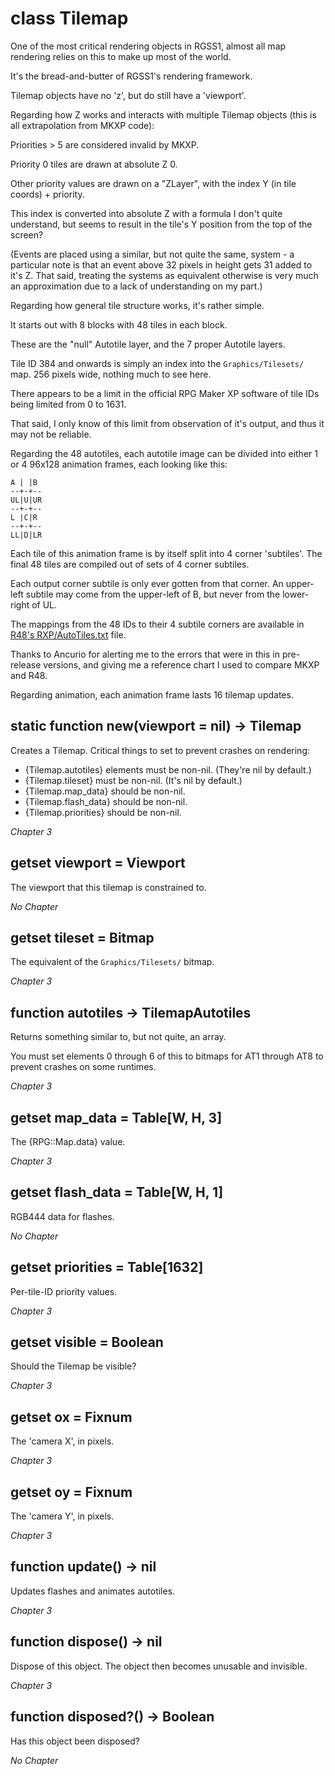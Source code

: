 # class Tilemap

One of the most critical rendering objects in RGSS1, almost all map rendering relies on this to make up most of the world.

It's the bread-and-butter of RGSS1's rendering framework.

Tilemap objects have no 'z', but do still have a 'viewport'.

Regarding how Z works and interacts with multiple Tilemap objects (this is all extrapolation from MKXP code):

Priorities > 5 are considered invalid by MKXP.

Priority 0 tiles are drawn at absolute Z 0.

Other priority values are drawn on a "ZLayer", with the index Y (in tile coords) + priority.

This index is converted into absolute Z with a formula I don't quite understand,
 but seems to result in the tile's Y position from the top of the screen?

(Events are placed using a similar, but not quite the same, system -
  a particular note is that an event above 32 pixels in height gets 31 added to it's Z.
 That said, treating the systems as equivalent otherwise is very much an approximation due to a lack of understanding on my part.)

Regarding how general tile structure works, it's rather simple.

It starts out with 8 blocks with 48 tiles in each block.

These are the "null" Autotile layer, and the 7 proper Autotile layers.

Tile ID 384 and onwards is simply an index into the `Graphics/Tilesets/` map. 256 pixels wide, nothing much to see here.

There appears to be a limit in the official RPG Maker XP software of tile IDs being limited from 0 to 1631.

That said, I only know of this limit from observation of it's output, and thus it may not be reliable.

Regarding the 48 autotiles, each autotile image can be divided into either 1 or 4 96x128 animation frames,
 each looking like this:

    A | |B
    --+-+--
    UL|U|UR
    --+-+--
    L |C|R
    --+-+--
    LL|D|LR

Each tile of this animation frame is by itself split into 4 corner 'subtiles'.
The final 48 tiles are compiled out of sets of 4 corner subtiles.

Each output corner subtile is only ever gotten from that corner.
An upper-left subtile may come from the upper-left of B, but never from the lower-right of UL.

The mappings from the 48 IDs to their 4 subtile corners are available in [R48's RXP/AutoTiles.txt](https://github.com/20kdc/gabien-app-r48/blob/master/src/main/resources/assets/RXP/AutoTiles.txt) file.

Thanks to Ancurio for alerting me to the errors that were in this in pre-release versions, and giving me a reference chart I used to compare MKXP and R48.

Regarding animation, each animation frame lasts 16 tilemap updates.

## static function new(viewport = nil) -> Tilemap

Creates a Tilemap. Critical things to set to prevent crashes on rendering:

  + {Tilemap.autotiles} elements must be non-nil. (They're nil by default.)
  + {Tilemap.tileset} must be non-nil. (It's nil by default.)
  + {Tilemap.map\_data} should be non-nil.
  + {Tilemap.flash\_data} should be non-nil.
  + {Tilemap.priorities} should be non-nil.

*Chapter 3*


## getset viewport = Viewport

The viewport that this tilemap is constrained to.

*No Chapter*


## getset tileset = Bitmap

The equivalent of the `Graphics/Tilesets/` bitmap.

*Chapter 3*


## function autotiles -> TilemapAutotiles

Returns something similar to, but not quite, an array.

You must set elements 0 through 6 of this to bitmaps for AT1 through AT8 to prevent crashes on some runtimes.

*Chapter 3*


## getset map\_data = Table[W, H, 3]

The {RPG::Map.data} value.

*Chapter 3*


## getset flash\_data = Table[W, H, 1]

RGB444 data for flashes.

*No Chapter*


## getset priorities = Table[1632]

Per-tile-ID priority values.

*Chapter 3*


## getset visible = Boolean

Should the Tilemap be visible?

*Chapter 3*


## getset ox = Fixnum

The 'camera X', in pixels.

*Chapter 3*


## getset oy = Fixnum

The 'camera Y', in pixels.

*Chapter 3*


## function update() -> nil

Updates flashes and animates autotiles.

*Chapter 3*


## function dispose() -> nil

Dispose of this object. The object then becomes unusable and invisible.

*Chapter 3*


## function disposed?() -> Boolean

Has this object been disposed?

*No Chapter*
